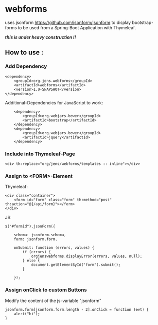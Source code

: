 # webforms

uses jsonform https://github.com/jsonform/jsonform to display bootstrap-forms to be used from a Spring-Boot Application with Thymeleaf.

**_this is under heavy construction !!_**

## How to use :

### Add Dependency

    <dependency>
        <groupId>org.jens.webforms</groupId>
        <artifactId>webforms</artifactId>
        <version>1.0-SNAPSHOT</version>
    </dependency>

Additional-Dependencies for JavaScript to work:

        <dependency>
            <groupId>org.webjars.bower</groupId>
            <artifactId>bootstrap</artifactId>
        </dependency>
        <dependency>
            <groupId>org.webjars.bower</groupId>
            <artifactId>jquery</artifactId>
        </dependency>

### Include into Thymeleaf-Page

    <div th:replace="org/jens/webforms/templates :: inline"></div>

### Assign to &lt;FORM&gt;-Element

Thymeleaf:

    <div class="container">
        <form id="form" class="form" th:method="post" th:action="@{/api/form}"></form>
    </div>

JS:

    $("#formid").jsonForm({

        schema: jsonform.schema,
        form: jsonform.form,

        onSubmit: function (errors, values) {
            if (errors) {
                orgjenswebforms.displayError(errors, values, null);
            } else {
                document.getElementById("form").submit();
            }

        });

### Assign onClick to custom Buttons

Modify the content of the js-variable "jsonform"

    jsonform.form[jsonform.form.length - 2].onClick = function (evt) {
        alert("hi");
    }
